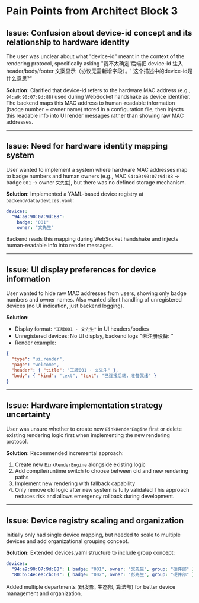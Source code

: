 # Pain Points from Architect Block 3

## Issue: Confusion about device-id concept and its relationship to hardware identity
The user was unclear about what "device-id" meant in the context of the rendering protocol, specifically asking "我不太确定'后端把 device-id 注入 header/body/footer 文案显示（协议无需新增字段）。' 这个描述中的device-id是什么意思?"

**Solution:**
Clarified that device-id refers to the hardware MAC address (e.g., `94:a9:90:07:9d:88`) used during WebSocket handshake as device identifier. The backend maps this MAC address to human-readable information (badge number + owner name) stored in a configuration file, then injects this readable info into UI render messages rather than showing raw MAC addresses.

---

## Issue: Need for hardware identity mapping system
User wanted to implement a system where hardware MAC addresses map to badge numbers and human owners (e.g., MAC `94:a9:90:07:9d:88` → badge `001` → owner `文先生`), but there was no defined storage mechanism.

**Solution:**
Implemented a YAML-based device registry at `backend/data/devices.yaml`:
```yaml
devices:
  "94:a9:90:07:9d:88":
    badge: "001"
    owner: "文先生"
```
Backend reads this mapping during WebSocket handshake and injects human-readable info into render messages.

---

## Issue: UI display preferences for device information
User wanted to hide raw MAC addresses from users, showing only badge numbers and owner names. Also wanted silent handling of unregistered devices (no UI indication, just backend logging).

**Solution:**
- Display format: `"工牌001 · 文先生"` in UI headers/bodies
- Unregistered devices: No UI display, backend logs "未注册设备: <mac>" 
- Render example:
```json
{
  "type": "ui.render",
  "page": "welcome", 
  "header": { "title": "工牌001 · 文先生" },
  "body": { "kind": "text", "text": "已连接后端，准备就绪" }
}
```

---

## Issue: Hardware implementation strategy uncertainty
User was unsure whether to create new `EinkRenderEngine` first or delete existing rendering logic first when implementing the new rendering protocol.

**Solution:**
Recommended incremental approach:
1. Create new `EinkRenderEngine` alongside existing logic
2. Add compile/runtime switch to choose between old and new rendering paths
3. Implement new rendering with fallback capability 
4. Only remove old logic after new system is fully validated
This approach reduces risk and allows emergency rollback during development.

---

## Issue: Device registry scaling and organization
Initially only had single device mapping, but needed to scale to multiple devices and add organizational grouping concept.

**Solution:**
Extended devices.yaml structure to include group concept:
```yaml
devices:
  "94:a9:90:07:9d:88": { badge: "001", owner: "文先生", group: "硬件部" }
  "80:b5:4e:ee:cb:60": { badge: "002", owner: "彭先生", group: "硬件部" }
```
Added multiple departments (研发部, 生态部, 算法部) for better device management and organization.